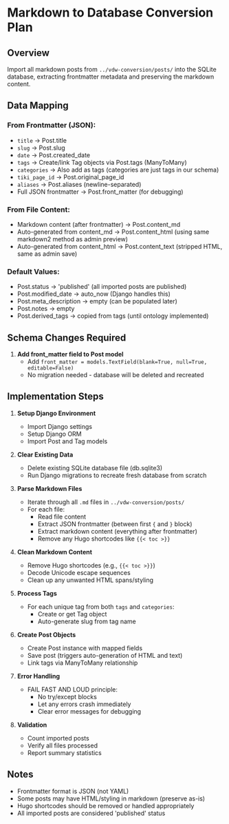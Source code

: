 # Markdown to Database Conversion Plan

## Overview
Import all markdown posts from `../vdw-conversion/posts/` into the SQLite database, extracting frontmatter metadata and preserving the markdown content.

## Data Mapping

### From Frontmatter (JSON):
- `title` -> Post.title
- `slug` -> Post.slug  
- `date` -> Post.created_date
- `tags` -> Create/link Tag objects via Post.tags (ManyToMany)
- `categories` -> Also add as tags (categories are just tags in our schema)
- `tiki_page_id` -> Post.original_page_id
- `aliases` -> Post.aliases (newline-separated)
- Full JSON frontmatter -> Post.front_matter (for debugging)

### From File Content:
- Markdown content (after frontmatter) -> Post.content_md
- Auto-generated from content_md -> Post.content_html (using same markdown2 method as admin preview)
- Auto-generated from content_html -> Post.content_text (stripped HTML, same as admin save)

### Default Values:
- Post.status -> 'published' (all imported posts are published)
- Post.modified_date -> auto_now (Django handles this)
- Post.meta_description -> empty (can be populated later)
- Post.notes -> empty
- Post.derived_tags -> copied from tags (until ontology implemented)

## Schema Changes Required

1. **Add front_matter field to Post model**
   - Add `front_matter = models.TextField(blank=True, null=True, editable=False)` 
   - No migration needed - database will be deleted and recreated

## Implementation Steps

1. **Setup Django Environment**
   - Import Django settings
   - Setup Django ORM
   - Import Post and Tag models

2. **Clear Existing Data**
   - Delete existing SQLite database file (db.sqlite3)
   - Run Django migrations to recreate fresh database from scratch

3. **Parse Markdown Files**
   - Iterate through all `.md` files in `../vdw-conversion/posts/`
   - For each file:
     - Read file content
     - Extract JSON frontmatter (between first `{` and `}` block)
     - Extract markdown content (everything after frontmatter)
     - Remove any Hugo shortcodes like `{{< toc >}}`

4. **Clean Markdown Content**
   - Remove Hugo shortcodes (e.g., `{{< toc >}}`)
   - Decode Unicode escape sequences
   - Clean up any unwanted HTML spans/styling

5. **Process Tags**
   - For each unique tag from both `tags` and `categories`:
     - Create or get Tag object
     - Auto-generate slug from tag name

6. **Create Post Objects**
   - Create Post instance with mapped fields
   - Save post (triggers auto-generation of HTML and text)
   - Link tags via ManyToMany relationship

7. **Error Handling**
   - FAIL FAST AND LOUD principle:
     - No try/except blocks
     - Let any errors crash immediately
     - Clear error messages for debugging

8. **Validation**
   - Count imported posts
   - Verify all files processed
   - Report summary statistics

## Notes
- Frontmatter format is JSON (not YAML)
- Some posts may have HTML/styling in markdown (preserve as-is)
- Hugo shortcodes should be removed or handled appropriately
- All imported posts are considered 'published' status